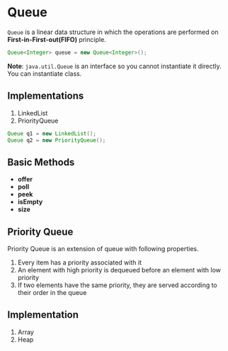 # Queue

`Queue` is a linear data structure in which the operations are performed on **First-in-First-out(FIFO)** principle.

```java
Queue<Integer> queue = new Queue<Integer>();
```

**Note**: `java.util.Queue` is an interface so you cannot instantiate it directly. You can instantiate class.

## Implementations

1. LinkedList
2. PriorityQueue

```java
Queue q1 = new LinkedList();
Queue q2 = new PriorityQueue();
```

## Basic Methods

- **offer**
- **poll**
- **peek**
- **isEmpty**
- **size**

## Priority Queue

Priority Queue is an extension of queue with following properties.

1. Every item has a priority associated with it
2. An element with high priority is dequeued before an element with low priority
3. If two elements have the same priority, they are served according to their order in the queue

## Implementation

1. Array
2. Heap